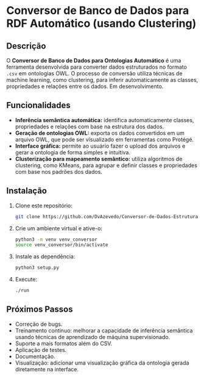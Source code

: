 # Conversor de Banco de Dados para RDF Automático (usando Clustering)

## Descrição

O **Conversor de Banco de Dados para Ontologias Automático** é uma ferramenta desenvolvida para converter dados estruturados no formato `.csv` em ontologias OWL. O processo de conversão utiliza técnicas de machine learning, como clustering, para inferir automaticamente as classes, propriedades e relações entre os dados.
Em desenvolvimento.

## Funcionalidades

- **Inferência semântica automática:** identifica automaticamente classes, propriedades e relações com base na estrutura dos dados.
- **Geração de ontologias OWL:** exporta os dados convertidos em um arquivo OWL, que pode ser visualizado em ferramentas como Protégé.
- **Interface gráfica:** permite ao usuário fazer o upload dos arquivos e gerar a ontologia de forma simples e intuitiva.
- **Clusterização para mapeamento semântico:** utiliza algoritmos de clustering, como KMeans, para agrupar e definir classes e propriedades com base nos padrões dos dados.

## Instalação

1. Clone este repositório:

   ```bash
   git clone https://github.com/DvAzevedo/Conversor-de-Dados-Estruturados-para-Ontologias.git

2. Crie um ambiente virtual e ative-o:
    ```bash
    python3 -m venv venv_conversor
    source venv_conversor/bin/activate  

3. Instale as dependência:
    ```bash
    python3 setup.py

4. Execute:
    ```bash
    ./run

## Próximos Passos

- Correção de bugs.
- Treinamento contínuo: melhorar a capacidade de inferência semântica usando técnicas de aprendizado de máquina supervisionado.
- Suporte a mais formatos além do CSV.
- Aplicação de testes.
- Documentação.
- Visualização: adicionar uma visualização gráfica da ontologia gerada diretamente na interface.

